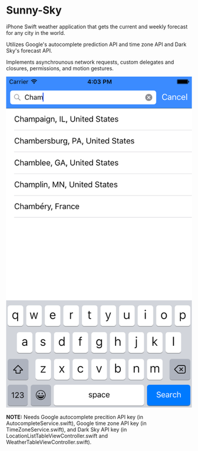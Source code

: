 # Sunny-Sky
iPhone Swift weather application that gets the current and weekly forecast for any city in the world.

Utilizes Google's autocomplete prediction API and time zone API and Dark Sky's forecast API.

Implements asynchrounous network requests, custom delegates and closures, permissions, and motion gestures.

![Alt text](/images/AutoComplete.png?raw=true "Autocomplete")

**NOTE:** Needs Google autocomplete precition API key (in AutocompleteService.swift), Google time zone API key (in TimeZoneService.swift), and Dark Sky API key (in LocationListTableViewController.swift and WeatherTableViewController.swift).
